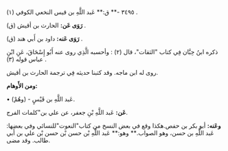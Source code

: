 ٣٤٩٥ -** ق:** عَبد اللَّهِ بن قيس النخعي الكوفي (١) .

**رَوَى عَن:** الحارث بن أقيش (ق) .

**رَوَى عَنه:** داود بن أَبي هند (ق) .

ذكره ابنُ حِبَّان فِي كتاب "الثقات"، قال (٢) : وأحسبه الَّذِي روى عنه أَبُو إِسْحَاقَ، عَنِ ابْنِ عباس قوله (٣) .

روى له ابن ماجه. وقد كتبنا حديثه فِي ترجمة الحارث بن أقيش.

**ومن الأَوهام:**

• (وهُمْ) - عَبد اللَّهِ بن قَيْسٍ.

**عَن:** عَبد اللَّهِ بْنِ جعفر، عن علي بن"كلمات الفرج.

**وعَنه:** أبو بكر بن حفص.هكذا وقع في بعض النسخ من كتاب"النعوت"للنسائي وفي بعضها: عَبد اللَّهِ بن حسن، وهو الصواب.** وهو:** عَبد اللَّهِ بْن حسن بْن حسن بْن علي بن أَبي طالب. وقد مضى.